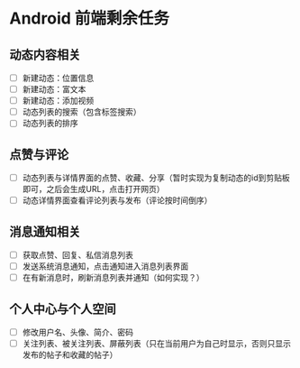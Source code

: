 # Android 前端剩余任务

## 动态内容相关

- [ ] 新建动态：位置信息
- [ ] 新建动态：富文本
- [ ] 新建动态：添加视频
- [ ] 动态列表的搜索（包含标签搜索）
- [ ] 动态列表的排序

## 点赞与评论

- [ ] 动态列表与详情界面的点赞、收藏、分享（暂时实现为复制动态的id到剪贴板即可，之后会生成URL，点击打开网页）
- [ ] 动态详情界面查看评论列表与发布（评论按时间倒序）

## 消息通知相关

- [ ] 获取点赞、回复、私信消息列表
- [ ] 发送系统消息通知，点击通知进入消息列表界面
- [ ] 在有新消息时，刷新消息列表并通知（如何实现？）

## 个人中心与个人空间

- [ ] 修改用户名、头像、简介、密码
- [ ] 关注列表、被关注列表、屏蔽列表（只在当前用户为自己时显示，否则只显示发布的帖子和收藏的帖子）
